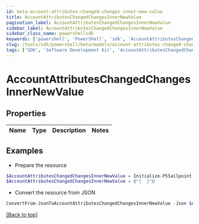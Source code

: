 ```yaml
---
id: beta-account-attributes-changed-changes-inner-new-value
title: AccountAttributesChangedChangesInnerNewValue
pagination_label: AccountAttributesChangedChangesInnerNewValue
sidebar_label: AccountAttributesChangedChangesInnerNewValue
sidebar_class_name: powershellsdk
keywords: ['powershell', 'PowerShell', 'sdk', 'AccountAttributesChangedChangesInnerNewValue', 'BetaAccountAttributesChangedChangesInnerNewValue'] 
slug: /tools/sdk/powershell/beta/models/account-attributes-changed-changes-inner-new-value
tags: ['SDK', 'Software Development Kit', 'AccountAttributesChangedChangesInnerNewValue', 'BetaAccountAttributesChangedChangesInnerNewValue']
---
```



# AccountAttributesChangedChangesInnerNewValue

## Properties

Name | Type | Description | Notes
------------ | ------------- | ------------- | -------------

## Examples

- Prepare the resource
```powershell
$AccountAttributesChangedChangesInnerNewValue = Initialize-PSSailpoint.BetaAccountAttributesChangedChangesInnerNewValue 
$AccountAttributesChangedChangesInnerNewValue = @"{  }"@
```

- Convert the resource from JSON
```powershell
ConvertFrom-JsonToAccountAttributesChangedChangesInnerNewValue -Json $AccountAttributesChangedChangesInnerNewValue
```


[[Back to top]](#) 

